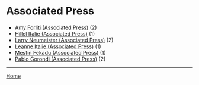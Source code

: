 # Associated Press

  * [Amy Forliti (Associated Press)](./associated-press/amy-forliti/) (2)
  * [Hillel Italie (Associated Press)](./associated-press/hillel-italie/) (1)
  * [Larry Neumeister (Associated Press)](./associated-press/larry-neumeister/) (2)
  * [Leanne Italie (Associated Press)](./associated-press/leanne-italie/) (1)
  * [Mesfin Fekadu (Associated Press)](./associated-press/mesfin-fekadu/) (1)
  * [Pablo Gorondi (Associated Press)](./associated-press/pablo-gorondi/) (2)

----

[Home](../)
